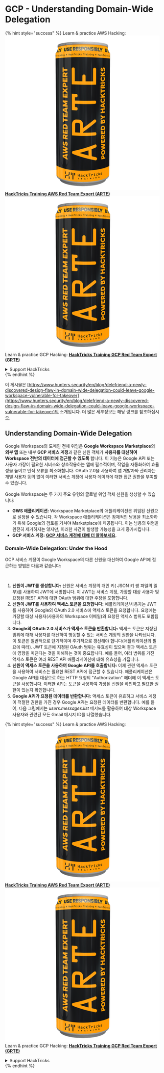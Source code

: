 # GCP - Understanding Domain-Wide Delegation

{% hint style="success" %}
Learn & practice AWS Hacking:<img src="../../../.gitbook/assets/image (1) (1) (1).png" alt="" data-size="line">[**HackTricks Training AWS Red Team Expert (ARTE)**](https://training.hacktricks.xyz/courses/arte)<img src="../../../.gitbook/assets/image (1) (1) (1).png" alt="" data-size="line">\
Learn & practice GCP Hacking: <img src="../../../.gitbook/assets/image (2).png" alt="" data-size="line">[**HackTricks Training GCP Red Team Expert (GRTE)**<img src="../../../.gitbook/assets/image (2).png" alt="" data-size="line">](https://training.hacktricks.xyz/courses/grte)

<details>

<summary>Support HackTricks</summary>

* Check the [**subscription plans**](https://github.com/sponsors/carlospolop)!
* **Join the** 💬 [**Discord group**](https://discord.gg/hRep4RUj7f) or the [**telegram group**](https://t.me/peass) or **follow** us on **Twitter** 🐦 [**@hacktricks\_live**](https://twitter.com/hacktricks_live)**.**
* **Share hacking tricks by submitting PRs to the** [**HackTricks**](https://github.com/carlospolop/hacktricks) and [**HackTricks Cloud**](https://github.com/carlospolop/hacktricks-cloud) github repos.

</details>
{% endhint %}

이 게시물은 [https://www.hunters.security/en/blog/delefriend-a-newly-discovered-design-flaw-in-domain-wide-delegation-could-leave-google-workspace-vulnerable-for-takeover](https://www.hunters.security/en/blog/delefriend-a-newly-discovered-design-flaw-in-domain-wide-delegation-could-leave-google-workspace-vulnerable-for-takeover)의 소개입니다. 더 많은 세부정보는 해당 링크를 참조하십시오.

## **Understanding Domain-Wide Delegation**

Google Workspace의 도메인 전체 위임은 **Google Workspace Marketplace**의 **외부 앱** 또는 내부 **GCP 서비스 계정**과 같은 신원 객체가 **사용자를 대신하여 Workspace 전반의 데이터에 접근할 수 있도록** 합니다. 이 기능은 Google API 또는 사용자 가장이 필요한 서비스와 상호작용하는 앱에 필수적이며, 작업을 자동화하여 효율성을 높이고 인적 오류를 최소화합니다. OAuth 2.0을 사용하여 앱 개발자와 관리자는 개별 사용자 동의 없이 이러한 서비스 계정에 사용자 데이터에 대한 접근 권한을 부여할 수 있습니다.\
\
Google Workspace는 두 가지 주요 유형의 글로벌 위임 객체 신원을 생성할 수 있습니다:

* **GWS 애플리케이션:** Workspace Marketplace의 애플리케이션은 위임된 신원으로 설정될 수 있습니다. 각 Workspace 애플리케이션은 잠재적인 남용을 최소화하기 위해 Google의 검토를 거쳐야 Marketplace에 제공됩니다. 이는 남용의 위험을 완전히 제거하지는 않지만, 이러한 사건이 발생할 가능성을 크게 증가시킵니다.
* **GCP 서비스 계정:** [**GCP 서비스 계정에 대해 더 알아보세요**](../gcp-basic-information/#service-accounts).

### **Domain-Wide Delegation: Under the Hood**

GCP 서비스 계정이 Google Workspace의 다른 신원을 대신하여 Google API에 접근하는 방법은 다음과 같습니다:

<figure><img src="../../../.gitbook/assets/image (58).png" alt=""><figcaption></figcaption></figure>

1. **신원이 JWT를 생성합니다:** 신원은 서비스 계정의 개인 키( JSON 키 쌍 파일의 일부)를 사용하여 JWT에 서명합니다. 이 JWT는 서비스 계정, 가장할 대상 사용자 및 요청된 REST API에 대한 OAuth 범위에 대한 주장을 포함합니다.
2. **신원이 JWT를 사용하여 액세스 토큰을 요청합니다:** 애플리케이션/사용자는 JWT를 사용하여 Google의 OAuth 2.0 서비스에 액세스 토큰을 요청합니다. 요청에는 가장할 대상 사용자(사용자의 Workspace 이메일)와 요청된 액세스 범위도 포함됩니다.
3. **Google의 OAuth 2.0 서비스가 액세스 토큰을 반환합니다:** 액세스 토큰은 지정된 범위에 대해 사용자를 대신하여 행동할 수 있는 서비스 계정의 권한을 나타냅니다. 이 토큰은 일반적으로 단기적이며 주기적으로 갱신해야 합니다(애플리케이션의 필요에 따라). JWT 토큰에 지정된 OAuth 범위는 유효성이 있으며 결과 액세스 토큰에 영향을 미친다는 것을 이해하는 것이 중요합니다. 예를 들어, 여러 범위를 가진 액세스 토큰은 여러 REST API 애플리케이션에 대해 유효성을 가집니다.
4. **신원이 액세스 토큰을 사용하여 Google API를 호출합니다:** 이제 관련 액세스 토큰을 사용하여 서비스는 필요한 REST API에 접근할 수 있습니다. 애플리케이션은 Google API를 대상으로 하는 HTTP 요청의 "Authorization" 헤더에 이 액세스 토큰을 사용합니다. 이러한 API는 토큰을 사용하여 가장된 신원을 확인하고 필요한 권한이 있는지 확인합니다.
5. **Google API가 요청된 데이터를 반환합니다:** 액세스 토큰이 유효하고 서비스 계정이 적절한 권한을 가진 경우 Google API는 요청된 데이터를 반환합니다. 예를 들어, 다음 그림에서는 _users.messages.list_ 메서드를 활용하여 대상 Workspace 사용자와 관련된 모든 Gmail 메시지 ID를 나열했습니다.

{% hint style="success" %}
Learn & practice AWS Hacking:<img src="../../../.gitbook/assets/image (1) (1) (1).png" alt="" data-size="line">[**HackTricks Training AWS Red Team Expert (ARTE)**](https://training.hacktricks.xyz/courses/arte)<img src="../../../.gitbook/assets/image (1) (1) (1).png" alt="" data-size="line">\
Learn & practice GCP Hacking: <img src="../../../.gitbook/assets/image (2).png" alt="" data-size="line">[**HackTricks Training GCP Red Team Expert (GRTE)**<img src="../../../.gitbook/assets/image (2).png" alt="" data-size="line">](https://training.hacktricks.xyz/courses/grte)

<details>

<summary>Support HackTricks</summary>

* Check the [**subscription plans**](https://github.com/sponsors/carlospolop)!
* **Join the** 💬 [**Discord group**](https://discord.gg/hRep4RUj7f) or the [**telegram group**](https://t.me/peass) or **follow** us on **Twitter** 🐦 [**@hacktricks\_live**](https://twitter.com/hacktricks_live)**.**
* **Share hacking tricks by submitting PRs to the** [**HackTricks**](https://github.com/carlospolop/hacktricks) and [**HackTricks Cloud**](https://github.com/carlospolop/hacktricks-cloud) github repos.

</details>
{% endhint %}
